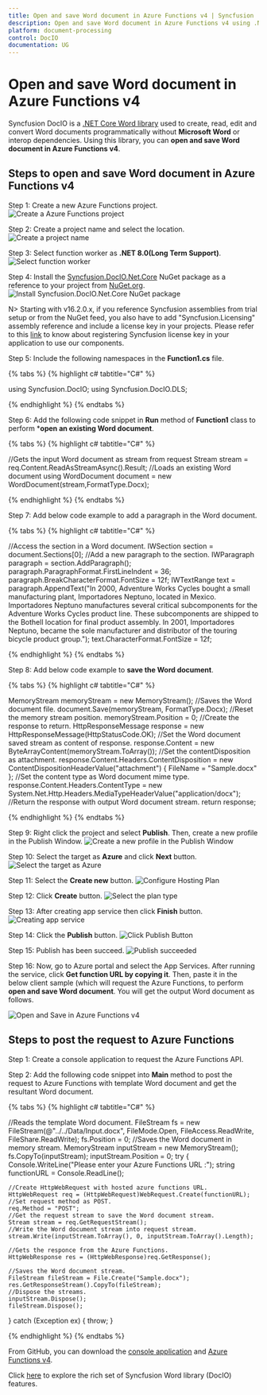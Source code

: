 ```yaml
---
title: Open and save Word document in Azure Functions v4 | Syncfusion
description: Open and save Word document in Azure Functions v4 using .NET Core Word (DocIO) library without Microsoft Word or interop dependencies.
platform: document-processing
control: DocIO
documentation: UG
---
```


# Open and save Word document in Azure Functions v4

Syncfusion DocIO is a [.NET Core Word library](https://www.syncfusion.com/document-processing/word-framework/net/word-library) used to create, read, edit and convert Word documents programmatically without **Microsoft Word** or interop dependencies. Using this library, you can **open and save Word document in Azure Functions v4**.

## Steps to open and save Word document in Azure Functions v4

Step 1: Create a new Azure Functions project.
![Create a Azure Functions project](Azure-Images/Functions-v1/Azure_Function_WordtoPDF.png)

Step 2: Create a project name and select the location.
![Create a project name](Azure-Images/Functions-v1/Configuration-Open-and-Save-Word-Document.png)

Step 3: Select function worker as **.NET 8.0(Long Term Support)**.
![Select function worker](Azure-Images/Functions-v4/Additional-Information-WordtoPDF.png)

Step 4: Install the [Syncfusion.DocIO.Net.Core](https://www.nuget.org/packages/Syncfusion.DocIO.Net.Core) NuGet package as a reference to your project from [NuGet.org](https://www.nuget.org/).
![Install Syncfusion.DocIO.Net.Core NuGet package](Azure-Images/Functions-v1/Nuget-Package-Open-and-Save-Word-Document.png)

N> Starting with v16.2.0.x, if you reference Syncfusion assemblies from trial setup or from the NuGet feed, you also have to add "Syncfusion.Licensing" assembly reference and include a license key in your projects. Please refer to this [link](https://help.syncfusion.com/common/essential-studio/licensing/overview) to know about registering Syncfusion license key in your application to use our components.

Step 5: Include the following namespaces in the **Function1.cs** file.

{% tabs %}
{% highlight c# tabtitle="C#" %}

using Syncfusion.DocIO;
using Syncfusion.DocIO.DLS;

{% endhighlight %}
{% endtabs %}

Step 6: Add the following code snippet in **Run** method of **Function1** class to perform ***open an existing Word document**.

{% tabs %}
{% highlight c# tabtitle="C#" %}

//Gets the input Word document as stream from request
Stream stream = req.Content.ReadAsStreamAsync().Result;
//Loads an existing Word document
using WordDocument document = new WordDocument(stream,FormatType.Docx);
       
{% endhighlight %}
{% endtabs %}

Step 7: Add below code example to add a paragraph in the Word document.

{% tabs %}
{% highlight c# tabtitle="C#" %}

//Access the section in a Word document.
IWSection section = document.Sections[0];
//Add a new paragraph to the section.
IWParagraph paragraph = section.AddParagraph();
paragraph.ParagraphFormat.FirstLineIndent = 36;
paragraph.BreakCharacterFormat.FontSize = 12f;
IWTextRange text = paragraph.AppendText("In 2000, Adventure Works Cycles bought a small manufacturing plant, Importadores Neptuno, located in Mexico. Importadores Neptuno manufactures several critical subcomponents for the Adventure Works Cycles product line. These subcomponents are shipped to the Bothell location for final product assembly. In 2001, Importadores Neptuno, became the sole manufacturer and distributor of the touring bicycle product group.");
text.CharacterFormat.FontSize = 12f;

{% endhighlight %}
{% endtabs %}

Step 8: Add below code example to **save the Word document**.

{% tabs %}
{% highlight c# tabtitle="C#" %}

 MemoryStream memoryStream = new MemoryStream();
//Saves the Word document file.
document.Save(memoryStream, FormatType.Docx);
//Reset the memory stream position.
memoryStream.Position = 0;
//Create the response to return.
HttpResponseMessage response = new HttpResponseMessage(HttpStatusCode.OK);
//Set the Word document saved stream as content of response.
response.Content = new ByteArrayContent(memoryStream.ToArray());
//Set the contentDisposition as attachment.
response.Content.Headers.ContentDisposition = new ContentDispositionHeaderValue("attachment")
{
    FileName = "Sample.docx"
};
//Set the content type as Word document mime type.
response.Content.Headers.ContentType = new System.Net.Http.Headers.MediaTypeHeaderValue("application/docx");
//Return the response with output Word document stream.
return response;

{% endhighlight %}
{% endtabs %}

Step 9: Right click the project and select **Publish**. Then, create a new profile in the Publish Window.
![Create a new profile in the Publish Window](Azure-Images/Functions-v4/Publish-Open-and-Save-Word-Document.png)

Step 10: Select the target as **Azure** and click **Next** button.
![Select the target as Azure](Azure-Images/Functions-v1/Target_WordtoPDF.png)

Step 11: Select the **Create new** button.
![Configure Hosting Plan](Azure-Images/Functions-v1/Function-Instance-Open-and-Save-Word-Document.png)

Step 12: Click **Create** button. 
![Select the plan type](Azure-Images/Functions-v1/Subscription-Open-and-Save-Word-Document.png)

Step 13: After creating app service then click **Finish** button. 
![Creating app service](Azure-Images/Functions-v1/App-service-Created-Open-and-Save-Word-Document.png)

Step 14: Click the **Publish** button.
![Click Publish Button](Azure-Images/Functions-v1/Before-Publish-Open-and-Save-Word-Document.png)

Step 15: Publish has been succeed.
![Publish succeeded](Azure-Images/Functions-v1/After-Publish-Open-and-Save-Word-Document.png)

Step 16: Now, go to Azure portal and select the App Services. After running the service, click **Get function URL by copying it**. Then, paste it in the below client sample (which will request the Azure Functions, to perform **open and save Word document**. You will get the output Word document as follows.

![Open and Save in Azure Functions v4](ASP-NET-Core_images/OpenAndSaveOutput.png)

## Steps to post the request to Azure Functions

Step 1: Create a console application to request the Azure Functions API.

Step 2: Add the following code snippet into **Main** method to post the request to Azure Functions with template Word document and get the resultant Word document.

{% tabs %}
{% highlight c# tabtitle="C#" %}

//Reads the template Word document.
FileStream fs = new FileStream(@"../../Data/Input.docx", FileMode.Open, FileAccess.ReadWrite, FileShare.ReadWrite);
fs.Position = 0;
//Saves the Word document in memory stream.
MemoryStream inputStream = new MemoryStream();
fs.CopyTo(inputStream);
inputStream.Position = 0;
try
{
    Console.WriteLine("Please enter your Azure Functions URL :");
    string functionURL = Console.ReadLine();

    //Create HttpWebRequest with hosted azure functions URL.    
    HttpWebRequest req = (HttpWebRequest)WebRequest.Create(functionURL);
    //Set request method as POST.
    req.Method = "POST";
    //Get the request stream to save the Word document stream.
    Stream stream = req.GetRequestStream();
    //Write the Word document stream into request stream.
    stream.Write(inputStream.ToArray(), 0, inputStream.ToArray().Length);

    //Gets the responce from the Azure Functions.
    HttpWebResponse res = (HttpWebResponse)req.GetResponse();

    //Saves the Word document stream.
    FileStream fileStream = File.Create("Sample.docx");
    res.GetResponseStream().CopyTo(fileStream);
    //Dispose the streams.
    inputStream.Dispose();
    fileStream.Dispose();
}
catch (Exception ex)
{
    throw;
}

{% endhighlight %}
{% endtabs %}

From GitHub, you can download the [console application](https://github.com/SyncfusionExamples/DocIO-Examples/tree/main/Read-and-Save-document/Open-and-save-Word-document/Azure/Azure_Functions/Console_Application) and [Azure Functions v4](https://github.com/SyncfusionExamples/DocIO-Examples/tree/main/Read-and-Save-document/Open-and-save-Word-document/Azure/Azure_Functions/Azure_Functions_v4).

Click [here](https://www.syncfusion.com/document-processing/word-framework/net-core) to explore the rich set of Syncfusion Word library (DocIO) features.
